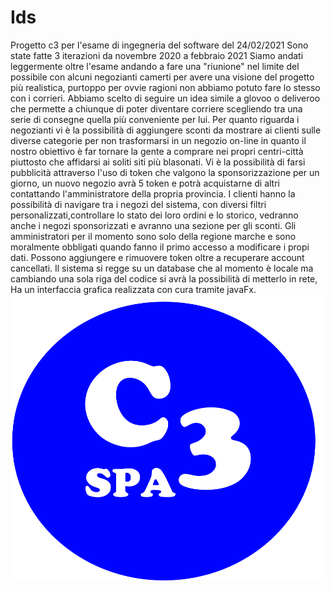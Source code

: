 # Ids
Progetto c3 per l'esame di ingegneria del software del 24/02/2021
Sono state fatte 3 iterazioni da novembre 2020 a febbraio 2021
Siamo andati leggermente oltre l'esame andando a fare una "riunione" nel limite del possibile
con alcuni negozianti camerti per avere una visione del progetto più realistica, purtoppo per ovvie ragioni
non abbiamo potuto fare lo stesso con i corrieri.
Abbiamo scelto di seguire un idea simile a glovoo o deliveroo che permette a chiunque di
poter diventare corriere scegliendo tra una serie di consegne quella più conveniente per lui.
Per quanto riguarda i negozianti vi è la possibilità di aggiungere sconti da mostrare ai clienti sulle diverse categorie per non trasformarsi
in un negozio on-line in quanto il nostro obiettivo è far tornare la gente a comprare nei propri centri-città
piuttosto che affidarsi ai soliti siti più blasonati.
Vi è la possibilità di farsi pubblicità attraverso l'uso di token che valgono la sponsorizzazione per un giorno,
un nuovo negozio avrà 5 token e potrà acquistarne di altri contattando l'amministratore della propria provincia.
I clienti hanno la possibilità di navigare tra i negozi del sistema, con diversi filtri personalizzati,controllare lo stato dei loro ordini e lo storico,
vedranno anche i negozi sponsorizzati e avranno una sezione per gli sconti.
Gli amministratori per il momento sono solo della regione marche e sono moralmente obbligati quando fanno il primo accesso
a modificare i propi dati. Possono aggiungere e rimuovere token oltre a recuperare account cancellati.
Il sistema si regge su un database che al momento è locale ma cambiando una sola riga del codice si avrà la possibilità di metterlo in rete, 
Ha un interfaccia grafica realizzata con cura tramite javaFx.
![Screenshot](https://github.com/PaoloCampanelli/Ids/blob/main/Project/it/unicam/cs/ids/c3spa/GUI/resources/logo.png)


